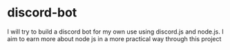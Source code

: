 # discord-bot

I will try to build a discord bot for my own use using discord.js and node.js. I aim to earn more about node js in a more practical way through this project
